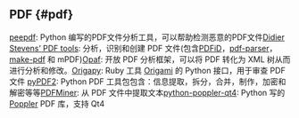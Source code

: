 ## ****PDF**** {#pdf}

[peepdf](http://eternal-todo.com/tools/peepdf-pdf-analysis-tool): Python 编写的PDF文件分析工具，可以帮助检测恶意的PDF文件[Didier Stevens’ PDF tools](http://blog.didierstevens.com/programs/pdf-tools): 分析，识别和创建 PDF 文件(包含[PDFiD](http://blog.didierstevens.com/programs/pdf-tools/)，[pdf-parser](http://blog.didierstevens.com/programs/pdf-tools/)，[make-pdf](http://blog.didierstevens.com/programs/pdf-tools/) 和 mPDF)[Opaf](http://code.google.com/p/opaf/): 开放 PDF 分析框架，可以将 PDF 转化为 XML 树从而进行分析和修改。[Origapy](http://www.decalage.info/python/origapy): Ruby 工具 [Origami](http://www.security-labs.org/origami/) 的 Python 接口，用于审查 PDF 文件  [pyPDF2](http://mstamy2.github.io/PyPDF2/): Python PDF 工具包包含：信息提取，拆分，合并，制作，加密和解密等等[PDFMiner](http://www.unixuser.org/%7Eeuske/python/pdfminer/index.html): 从 PDF 文件中提取文本[python-poppler-qt4](https://github.com/wbsoft/python-poppler-qt4): Python 写的 [Poppler](http://poppler.freedesktop.org/) PDF 库，支持 Qt4